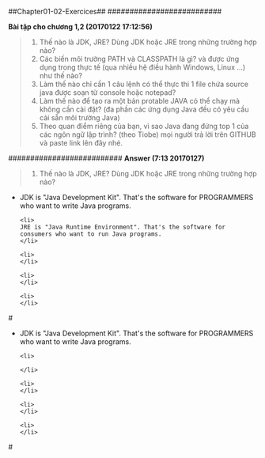 ##Chapter01-02-Exercices##
##########################

**Bài tập cho chương 1,2 (20170122 17:12:56)**

> 1. Thế nào là JDK, JRE? Dùng JDK hoặc JRE trong những trường hợp nào?
> 2. Các biến môi trường PATH và CLASSPATH là gì? và được ứng dụng trong thực tế (qua nhiều hệ điều hành Windows, Linux ...) như thế nào?
> 3. Làm thế nào chỉ cần 1 câu lệnh có thể thực thi 1 file chứa source java được soạn từ console hoặc notepad?
> 4. Làm thế nào để tạo ra một bản protable JAVA có thể chạy mà không cần cài đặt? (đa phần các ứng dụng Java đều có yêu cầu cài sẵn môi trường Java)
> 5. Theo quan điểm riêng của bạn, vì sao Java đang đứng top 1 của các ngôn ngữ lập trình? (theo Tiobe)
mọi người trả lời trên GITHUB và paste link lên đây nhé.



##########################
**Answer (7:13 20170127)**
> 1. Thế nào là JDK, JRE? Dùng JDK hoặc JRE trong những trường hợp nào?


<ul>
    <li>
    JDK is "Java Development Kit". That's the software for PROGRAMMERS who want to write Java programs.
    </li>

    <li>
    JRE is "Java Runtime Environment". That's the software for consumers who want to run Java programs.
    </li>

    <li>
    </li>

    <li>
    </li>

    <li>
    </li>
</ul>
#










<ul>
    <li>
    JDK is "Java Development Kit". That's the software for PROGRAMMERS who want to write Java programs.
    </li>

    <li>
    
    </li>

    <li>
    </li>

    <li>
    </li>

    <li>
    </li>
</ul>
#
